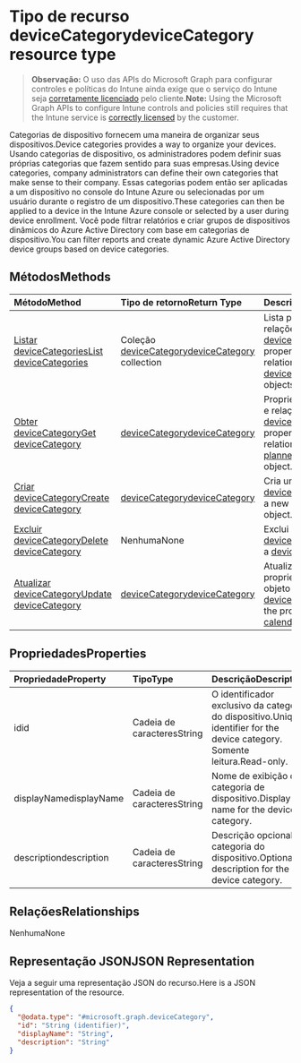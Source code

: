 # <a name="devicecategory-resource-type"></a><span data-ttu-id="b29bd-101">Tipo de recurso deviceCategory</span><span class="sxs-lookup"><span data-stu-id="b29bd-101">deviceCategory resource type</span></span>

> <span data-ttu-id="b29bd-102">**Observação:** O uso das APIs do Microsoft Graph para configurar controles e políticas do Intune ainda exige que o serviço do Intune seja [corretamente licenciado](https://go.microsoft.com/fwlink/?linkid=839381) pelo cliente.</span><span class="sxs-lookup"><span data-stu-id="b29bd-102">**Note:** Using the Microsoft Graph APIs to configure Intune controls and policies still requires that the Intune service is [correctly licensed](https://go.microsoft.com/fwlink/?linkid=839381) by the customer.</span></span>

<span data-ttu-id="b29bd-103">Categorias de dispositivo fornecem uma maneira de organizar seus dispositivos.</span><span class="sxs-lookup"><span data-stu-id="b29bd-103">Device categories provides a way to organize your devices.</span></span> <span data-ttu-id="b29bd-104">Usando categorias de dispositivo, os administradores podem definir suas próprias categorias que fazem sentido para suas empresas.</span><span class="sxs-lookup"><span data-stu-id="b29bd-104">Using device categories, company administrators can define their own categories that make sense to their company.</span></span> <span data-ttu-id="b29bd-105">Essas categorias podem então ser aplicadas a um dispositivo no console do Intune Azure ou selecionadas por um usuário durante o registro de um dispositivo.</span><span class="sxs-lookup"><span data-stu-id="b29bd-105">These categories can then be applied to a device in the Intune Azure console or selected by a user during device enrollment.</span></span> <span data-ttu-id="b29bd-106">Você pode filtrar relatórios e criar grupos de dispositivos dinâmicos do Azure Active Directory com base em categorias de dispositivo.</span><span class="sxs-lookup"><span data-stu-id="b29bd-106">You can filter reports and create dynamic Azure Active Directory device groups based on device categories.</span></span>
## <a name="methods"></a><span data-ttu-id="b29bd-107">Métodos</span><span class="sxs-lookup"><span data-stu-id="b29bd-107">Methods</span></span>
|<span data-ttu-id="b29bd-108">Método</span><span class="sxs-lookup"><span data-stu-id="b29bd-108">Method</span></span>|<span data-ttu-id="b29bd-109">Tipo de retorno</span><span class="sxs-lookup"><span data-stu-id="b29bd-109">Return Type</span></span>|<span data-ttu-id="b29bd-110">Descrição</span><span class="sxs-lookup"><span data-stu-id="b29bd-110">Description</span></span>|
|:---|:---|:---|
|[<span data-ttu-id="b29bd-111">Listar deviceCategories</span><span class="sxs-lookup"><span data-stu-id="b29bd-111">List deviceCategories</span></span>](../api/intune_onboarding_devicecategory_list.md)|<span data-ttu-id="b29bd-112">Coleção [deviceCategory](../resources/intune_onboarding_devicecategory.md)</span><span class="sxs-lookup"><span data-stu-id="b29bd-112">[deviceCategory](../resources/intune_onboarding_devicecategory.md) collection</span></span>|<span data-ttu-id="b29bd-113">Lista propriedades e relações dos objetos [deviceCategory](../resources/intune_onboarding_devicecategory.md).</span><span class="sxs-lookup"><span data-stu-id="b29bd-113">List properties and relationships of the [deviceCategory](../resources/intune_onboarding_devicecategory.md) objects.</span></span>|
|[<span data-ttu-id="b29bd-114">Obter deviceCategory</span><span class="sxs-lookup"><span data-stu-id="b29bd-114">Get deviceCategory</span></span>](../api/intune_onboarding_devicecategory_get.md)|[<span data-ttu-id="b29bd-115">deviceCategory</span><span class="sxs-lookup"><span data-stu-id="b29bd-115">deviceCategory</span></span>](../resources/intune_onboarding_devicecategory.md)|<span data-ttu-id="b29bd-116">Propriedades de leitura e relações do objeto [deviceCategory](../resources/intune_onboarding_devicecategory.md).</span><span class="sxs-lookup"><span data-stu-id="b29bd-116">Read properties and relationships of [plannerPlanDetails](../resources/intune_onboarding_devicecategory.md) object.</span></span>|
|[<span data-ttu-id="b29bd-117">Criar deviceCategory</span><span class="sxs-lookup"><span data-stu-id="b29bd-117">Create deviceCategory</span></span>](../api/intune_onboarding_devicecategory_create.md)|[<span data-ttu-id="b29bd-118">deviceCategory</span><span class="sxs-lookup"><span data-stu-id="b29bd-118">deviceCategory</span></span>](../resources/intune_onboarding_devicecategory.md)|<span data-ttu-id="b29bd-119">Cria um novo objeto [deviceCategory](../resources/intune_onboarding_devicecategory.md).</span><span class="sxs-lookup"><span data-stu-id="b29bd-119">Create a new [plannerBucket](../resources/intune_onboarding_devicecategory.md) object.</span></span>|
|[<span data-ttu-id="b29bd-120">Excluir deviceCategory</span><span class="sxs-lookup"><span data-stu-id="b29bd-120">Delete deviceCategory</span></span>](../api/intune_onboarding_devicecategory_delete.md)|<span data-ttu-id="b29bd-121">Nenhuma</span><span class="sxs-lookup"><span data-stu-id="b29bd-121">None</span></span>|<span data-ttu-id="b29bd-122">Exclui um [deviceCategory](../resources/intune_onboarding_devicecategory.md).</span><span class="sxs-lookup"><span data-stu-id="b29bd-122">Deletes a [deviceCategory](../resources/intune_onboarding_devicecategory.md).</span></span>|
|[<span data-ttu-id="b29bd-123">Atualizar deviceCategory</span><span class="sxs-lookup"><span data-stu-id="b29bd-123">Update deviceCategory</span></span>](../api/intune_onboarding_devicecategory_update.md)|[<span data-ttu-id="b29bd-124">deviceCategory</span><span class="sxs-lookup"><span data-stu-id="b29bd-124">deviceCategory</span></span>](../resources/intune_onboarding_devicecategory.md)|<span data-ttu-id="b29bd-125">Atualiza as propriedades de um objeto [deviceCategory](../resources/intune_onboarding_devicecategory.md).</span><span class="sxs-lookup"><span data-stu-id="b29bd-125">Update the properties of a [calendar](../resources/intune_onboarding_devicecategory.md) object.</span></span>|

## <a name="properties"></a><span data-ttu-id="b29bd-126">Propriedades</span><span class="sxs-lookup"><span data-stu-id="b29bd-126">Properties</span></span>
|<span data-ttu-id="b29bd-127">Propriedade</span><span class="sxs-lookup"><span data-stu-id="b29bd-127">Property</span></span>|<span data-ttu-id="b29bd-128">Tipo</span><span class="sxs-lookup"><span data-stu-id="b29bd-128">Type</span></span>|<span data-ttu-id="b29bd-129">Descrição</span><span class="sxs-lookup"><span data-stu-id="b29bd-129">Description</span></span>|
|:---|:---|:---|
|<span data-ttu-id="b29bd-130">id</span><span class="sxs-lookup"><span data-stu-id="b29bd-130">id</span></span>|<span data-ttu-id="b29bd-131">Cadeia de caracteres</span><span class="sxs-lookup"><span data-stu-id="b29bd-131">String</span></span>|<span data-ttu-id="b29bd-132">O identificador exclusivo da categoria do dispositivo.</span><span class="sxs-lookup"><span data-stu-id="b29bd-132">Unique identifier for the device category.</span></span> <span data-ttu-id="b29bd-133">Somente leitura.</span><span class="sxs-lookup"><span data-stu-id="b29bd-133">Read-only.</span></span>|
|<span data-ttu-id="b29bd-134">displayName</span><span class="sxs-lookup"><span data-stu-id="b29bd-134">displayName</span></span>|<span data-ttu-id="b29bd-135">Cadeia de caracteres</span><span class="sxs-lookup"><span data-stu-id="b29bd-135">String</span></span>|<span data-ttu-id="b29bd-136">Nome de exibição da categoria de dispositivo.</span><span class="sxs-lookup"><span data-stu-id="b29bd-136">Display name for the device category.</span></span>|
|<span data-ttu-id="b29bd-137">description</span><span class="sxs-lookup"><span data-stu-id="b29bd-137">description</span></span>|<span data-ttu-id="b29bd-138">Cadeia de caracteres</span><span class="sxs-lookup"><span data-stu-id="b29bd-138">String</span></span>|<span data-ttu-id="b29bd-139">Descrição opcional da categoria do dispositivo.</span><span class="sxs-lookup"><span data-stu-id="b29bd-139">Optional description for the device category.</span></span>|

## <a name="relationships"></a><span data-ttu-id="b29bd-140">Relações</span><span class="sxs-lookup"><span data-stu-id="b29bd-140">Relationships</span></span>
<span data-ttu-id="b29bd-141">Nenhuma</span><span class="sxs-lookup"><span data-stu-id="b29bd-141">None</span></span>
## <a name="json-representation"></a><span data-ttu-id="b29bd-142">Representação JSON</span><span class="sxs-lookup"><span data-stu-id="b29bd-142">JSON Representation</span></span>
<span data-ttu-id="b29bd-143">Veja a seguir uma representação JSON do recurso.</span><span class="sxs-lookup"><span data-stu-id="b29bd-143">Here is a JSON representation of the resource.</span></span>
<!-- {
  "blockType": "resource",
  "keyProperty": "id",
  "@odata.type": "microsoft.graph.deviceCategory"
}
-->
``` json
{
  "@odata.type": "#microsoft.graph.deviceCategory",
  "id": "String (identifier)",
  "displayName": "String",
  "description": "String"
}
```



